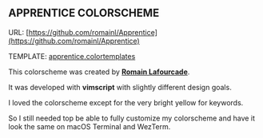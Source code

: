 ## APPRENTICE COLORSCHEME

URL: [https://github.com/romainl/Apprentice](https://github.com/romainl/Apprentice)

TEMPLATE: [apprentice.colortemplates](apprentice.colortemplate)

This colorscheme was created by [**Romain Lafourcade**](https://github.com/romainl).

It was developed with **vimscript** with slightly different design goals.

I loved the colorscheme except for the very bright yellow for keywords.

So I still needed top be able to fully customize my colorscheme and have it look
the same on macOS Terminal and WezTerm.
